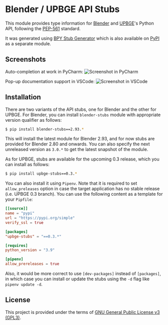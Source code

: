 Blender / UPBGE API Stubs
=========================

This module provides type information for [Blender](https://www.blender.org) and 
[UPBGE](https://upbge.org)'s Python API, following the 
[PEP-561](https://www.python.org/dev/peps/pep-0561/) standard.

It was generated using [BPY Stub Generator](https://github.com/mysticfall/bpystubgen) which 
is also available on [PyPI](https://pypi.org/project/bpystubgen) as a separate module.

## Screenshots ##

Auto-completion at work in PyCharm:
![Screenshot in PyCharm](https://github.com/mysticfall/bpystubgen/raw/main/images/screenshot-pycharm.png?raw=true "Screenshot in PyCharm")

Pop-up documentation support in VSCode:
![Screenshot in VSCode](https://github.com/mysticfall/bpystubgen/raw/main/images/screenshot-vscode.png?raw=true "Screenshot in VSCode")

## Installation ##

There are two variants of the API stubs, one for Blender and the other for UPBGE. For Blender, 
you can install `blender-stubs` module with appropriate version qualifier as follows: 

```bash
$ pip install blender-stubs==2.93.*
```
This will install the latest module for Blender 2.93, and for now stubs are provided for Blender 
2.80 and onwards. You can also specify the next unreleased version as `3.0.*` to get the latest 
snapshot of the module.

As for UPBGE, stubs are available for the upcoming 0.3 release, which you can install as follows:

```bash
$ pip install upbge-stubs==0.3.*
```

You can also install it using `Pipenv`. Note that it is required to set `allow_preleases` option 
in case the target application has no stable release (i.e. UPBGE 0.3 branch). You can use the 
following content as a template for your `Pipfile`:

```toml
[[source]]
name = "pypi"
url = "https://pypi.org/simple"
verify_ssl = true

[packages]
"upbge-stubs" = "==0.3.*"

[requires]
python_version = "3.9"

[pipenv]
allow_prereleases = true
```
Also, it would be more correct to use `[dev-packages]` instead of `[packages]`, in which 
case you can install or update the stubs using the `-d` flag like `pipenv update -d`.  

## License ##

This project is provided under the terms of 
[GNU General Public License v3 (GPL3)](https://github.com/mysticfall/bpystubgen/blob/main/LICENSE).
